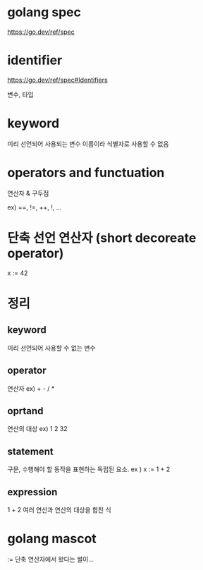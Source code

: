 # golang spec
https://go.dev/ref/spec

# identifier
https://go.dev/ref/spec#Identifiers

변수, 타입

# keyword

미리 선언되어 사용되는 변수 이름이라 식별자로 사용할 수 없음

# operators and functuation
연산자 & 구두점

ex) ==, !=, ++, !, ...

# 단축 선언 연산자 (short decoreate operator)

x := 42



# 정리
## keyword
미리 선언되어 사용할 수 없는 변수

## operator
연산자 ex) + - / *

## oprtand
연산의 대상  ex) 1 2 32

## statement
구문, 수행해야 할 동작을 표현하는 독립된 요소.
ex ) x := 1 + 2

## expression
1 + 2
여러 연산과 연산의 대상을 합친 식

# golang mascot
:= 단축 연산자에서 왔다는 썰이...

